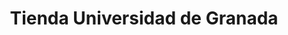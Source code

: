 ---
title: "Tienda Universidad de Granada"
url: /granada/tienda-universidad-de-granada/
shop: ropa
---